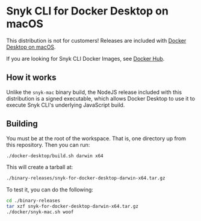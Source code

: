 # Snyk CLI for Docker Desktop on macOS

This distribution is not for customers! Releases are included with
[Docker Desktop on macOS](https://www.docker.com/products/docker-desktop).

If you are looking for Snyk CLI Docker Images, see
[Docker Hub](https://hub.docker.com/r/snyk/snyk-cli).

## How it works

Unlike the `snyk-mac` binary build, the NodeJS release included with this
distribution is a signed executable, which allows Docker Desktop to use it to
execute Snyk CLI's underlying JavaScript build.

## Building

You must be at the root of the workspace. That is, one directory up from this
repository. Then you can run:

```sh
./docker-desktop/build.sh darwin x64
```

This will create a tarball at:

```sh
./binary-releases/snyk-for-docker-desktop-darwin-x64.tar.gz
```

To test it, you can do the following:

```sh
cd ./binary-releases
tar xzf snyk-for-docker-desktop-darwin-x64.tar.gz
./docker/snyk-mac.sh woof
```
